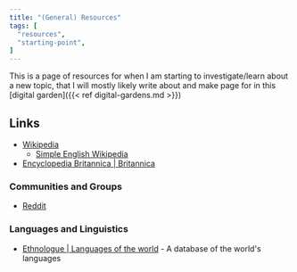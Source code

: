```yaml
---
title: "(General) Resources"
tags: [
  "resources",
  "starting-point",
]
---
```


This is a page of resources for when I am starting to investigate/learn about a new topic, that I will mostly likely write about and make page for in this [digital garden]({{< ref digital-gardens.md >}})

## Links

- [Wikipedia](https://www.wikipedia.org/)
  - [Simple English Wikipedia](https://simple.wikipedia.org)
- [Encyclopedia Britannica | Britannica](https://www.britannica.com/)

### Communities and Groups

- [Reddit](https://www.reddit.com/?rdt=40028)

### Languages and Linguistics

- [Ethnologue | Languages of the world](https://www.ethnologue.com/) - A database of the world's languages
